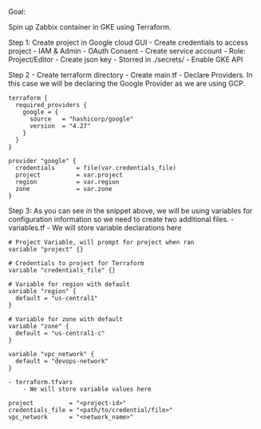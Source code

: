 Goal: 

Spin up Zabbix container in GKE using Terraform. 

Step 1: 
    Create project in Google cloud GUI
    - Create credentials to access project 
        - IAM & Admin
        - OAuth Consent 
        - Create service account
            - Role: Project/Editor
        - Create json key
            - Storred in ./secrets/
    - Enable GKE API

Step 2 
    - Create terraform directory 
    - Create main.tf
        - Declare Providers. In this case we will be declaring the Google Provider as we are using GCP.
        
```
terraform {
  required_providers {
    google = {
      source   = "hashicorp/google"
      version  = "4.27"
    }
  }
}

provider "google" {
  credentials      = file(var.credentials_file)
  project          = var.project
  region           = var.region
  zone             = var.zone
}
```
Step 3: 
    As you can see in the snippet above, we will be using variables for configuration information so we need to create two additional files. 
    - variables.tf
        - We will store variable declarations here 
```
# Project Variable, will prompt for project when ran
variable "project" {}

# Credentials to project for Terraform
variable "credentials_file" {}

# Variable for region with default 
variable "region" {
  default = "us-central1"
}

# Variable for zone with default 
variable "zone" {
  default = "us-central1-c"
}

variable "vpc_network" {
  default = "devops-network"
}
```
    - terraform.tfvars
        - We will store variable values here 
```
project          = "<project-id>"
credentials_file = "<path/to/credential/file>"
vpc_network      = "<network_name>"
```